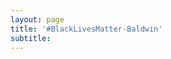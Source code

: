 ```yaml
---
layout: page
title: '#BlackLivesMatter-Baldwin'
subtitle:
---
```




<script src="https://public.tableau.com/javascripts/api/tableau-2.2.2.min.js"></script>
<script>
        function initViz() {
            var containerDiv = document.getElementById("vizContainer"),
                url = "https://public.tableau.com/views/BlackLivesMatter-Baldwin-Top-Tweets/TypeofTweet",
                options = {
                    hideTabs: true,
                    onFirstInteractive: function () {
                          console.log('loaded!');
                          workbook = viz.getWorkbook();
                          activeSheet = workbook.getActiveSheet();
                    }
                };

            // Create a viz object and embed it in the container div.
            var viz = new tableau.Viz(containerDiv, url, options);
        }

</script>

<body onload="initViz();">
  <div id="vizContainer"></div>
</body>

